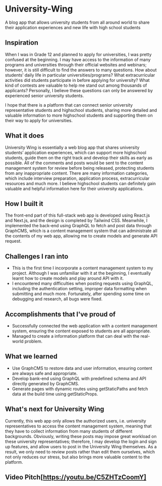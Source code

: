 # University-Wing
A blog app that allows university students from all around world to share their application experiences and new life with high school students

## Inspiration
When I was in Grade 12 and planned to apply for universities, I was pretty confused at the beginning. I may have access to the information of many programs and universities through their official websites and webinars; however, it is still difficult to find the answers to many questions. How about students’ daily life in particular universities/programs? What extracurricular activities did students participate in before applying for university? What kind of contests are valuable to help me stand out among thousands of applicants? Personally, I believe these questions can only be answered by experienced senior university students.

I hope that there is a platform that can connect senior university representative students and highschool students, sharing more detailed and valuable information to more highschool students and supporting them on their way to apply for universities.

## What it does
University Wing is essentially a web blog app that shares university students’ application experiences, which can support more highschool students, guide them on the right track and develop their skills as early as possible. All of the comments and posts would be sent to the content management system for review before being released, protecting students from any inappropriate content. There are many information categories, which include interview preparation, application process, extracurricular resources and much more. I believe highschool students can definitely gain valuable and helpful information here for their university applications.

## How I built it
The front-end part of this full-stack web app is developed using React.js and Next.js, and the design is completed by Tailwind CSS. Meanwhile, I implemented the back-end using GraphQL to fetch and post data through GraphCMS, which is a content management system that can administrate all the contents of my web app, allowing me to create models and generate API request.

## Challenges I ran into
- This is the first time I incorporate a content management system to my project. Although I was unfamiliar with it at the beginning, I eventually learnt how to create models and play around API with it.
- I encountered many difficulties when posting requests using GraphQL, including the authentication setting, improper data formatting when submitting and much more. Fortunately, after spending some time on debugging and research, all bugs were fixed.

## Accomplishments that I've proud of
- Successfully connected the web application with a content management system, ensuring the content exposed to students are all appropriate.
- Managed to create a information platform that can deal with the real-world problem.

## What we learned
- Use GraphCMS to restore data and user information, ensuring content are always safe and appropriate.
- Develop bank-end using GraphQL with predefined schema and API directly generated by GraphCMS.
- Generate pages with dynamic routes using getStaticPaths and fetch data at the build time using getStaticProps.

## What's next for University Wing
Currently, this web app only allows the authorized users, i.e. university representatives to access the content management system, meaning that they have to collect information from many students of different backgrounds. Obviously, writing these posts may impose great workload on these university representatives; therefore, I may develop the login and sign up features, and allow users to post in the University Wing themselves. As a result, we only need to review posts rather than edit them ourselves, which not only reduces our stress, but also brings more valuable content to the platform.

## Video Pitch[https://youtu.be/C5ZHTzCoomY]
